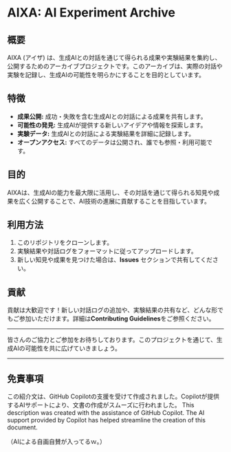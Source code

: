 # AIXA: AI Experiment Archive

## 概要
AIXA (アイザ) は、生成AIとの対話を通じて得られる成果や実験結果を集約し、公開するためのアーカイブプロジェクトです。このアーカイブは、実際の対話や実験を記録し、生成AIの可能性を明らかにすることを目的としています。

## 特徴
- **成果公開:** 成功・失敗を含む生成AIとの対話による成果を共有します。
- **可能性の発見:** 生成AIが提供する新しいアイデアや情報を探索します。
- **実験データ:** 生成AIとの対話による実験結果を詳細に記録します。
- **オープンアクセス:** すべてのデータは公開され、誰でも参照・利用可能です。

## 目的
AIXAは、生成AIの能力を最大限に活用し、その対話を通じて得られる知見や成果を広く公開することで、AI技術の進展に貢献することを目指しています。

## 利用方法
1. このリポジトリをクローンします。
2. 実験結果や対話ログをフォーマットに従ってアップロードします。
3. 新しい知見や成果を見つけた場合は、**Issues** セクションで共有してください。

## 貢献
貢献は大歓迎です！新しい対話ログの追加や、実験結果の共有など、どんな形でもご参加いただけます。詳細は**Contributing Guidelines**をご参照ください。

---

皆さんのご協力とご参加をお待ちしております。このプロジェクトを通じて、生成AIの可能性を共に広げていきましょう。

---
## 免責事項
この紹介文は、GitHub Copilotの支援を受けて作成されました。Copilotが提供するAIサポートにより、文書の作成がスムーズに行われました。
This description was created with the assistance of GitHub Copilot. The AI support provided by Copilot has helped streamline the creation of this document.

（AIによる自画自賛が入ってるｗ。）
